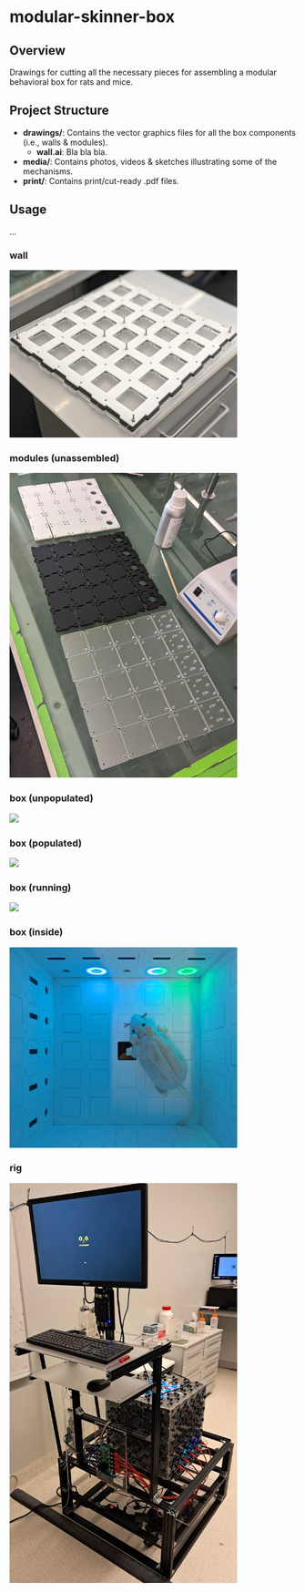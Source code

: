 # modular-skinner-box

## Overview
Drawings for cutting all the necessary pieces for assembling a modular behavioral box for rats and mice.

## Project Structure
- **drawings/**: Contains the vector graphics files for all the box components (i.e., walls & modules).
  - **wall.ai**: Bla bla bla.
- **media/**: Contains photos, videos & sketches illustrating some of the mechanisms.
- **print/**: Contains print/cut-ready .pdf files.

## Usage
...

### wall
<img src = "media/photos/wall.jpg" width="400">

### modules (unassembled)
<img src = "media/photos/modules.jpg" width="400">

### box (unpopulated)
<img src = "media/photos/unpopulated.jpg" width="400">

### box (populated)
<img src = "media/photos/populated.jpg" width="400">

### box (running)
<img src = "media/photos/running.jpg" width="400">

### box (inside)
<img src = "media/photos/inside.jpg" width="400">

### rig
<img src = "media/photos/rig.jpg" width="400">
